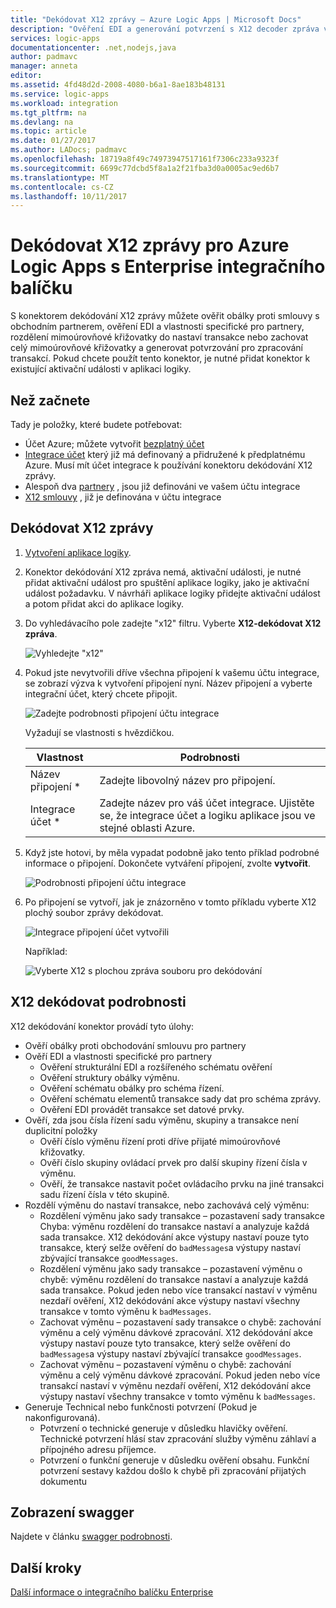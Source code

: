 ```yaml
---
title: "Dekódovat X12 zprávy – Azure Logic Apps | Microsoft Docs"
description: "Ověření EDI a generování potvrzení s X12 decoder zpráva v podniku integrační balíček pro Azure Logic Apps"
services: logic-apps
documentationcenter: .net,nodejs,java
author: padmavc
manager: anneta
editor: 
ms.assetid: 4fd48d2d-2008-4080-b6a1-8ae183b48131
ms.service: logic-apps
ms.workload: integration
ms.tgt_pltfrm: na
ms.devlang: na
ms.topic: article
ms.date: 01/27/2017
ms.author: LADocs; padmavc
ms.openlocfilehash: 18719a8f49c74973947517161f7306c233a9323f
ms.sourcegitcommit: 6699c77dcbd5f8a1a2f21fba3d0a0005ac9ed6b7
ms.translationtype: MT
ms.contentlocale: cs-CZ
ms.lasthandoff: 10/11/2017
---
```

# <a name="decode-x12-messages-for-azure-logic-apps-with-the-enterprise-integration-pack"></a>Dekódovat X12 zprávy pro Azure Logic Apps s Enterprise integračního balíčku

S konektorem dekódování X12 zprávy můžete ověřit obálky proti smlouvy s obchodním partnerem, ověření EDI a vlastnosti specifické pro partnery, rozdělení mimoúrovňové křižovatky do nastaví transakce nebo zachovat celý mimoúrovňové křižovatky a generovat potvrzování pro zpracování transakcí. Pokud chcete použít tento konektor, je nutné přidat konektor k existující aktivační události v aplikaci logiky.

## <a name="before-you-start"></a>Než začnete

Tady je položky, které budete potřebovat:

* Účet Azure; můžete vytvořit [bezplatný účet](https://azure.microsoft.com/free)
* [Integrace účet](logic-apps-enterprise-integration-create-integration-account.md) který již má definovaný a přidružené k předplatnému Azure. Musí mít účet integrace k používání konektoru dekódování X12 zprávy.
* Alespoň dva [partnery](logic-apps-enterprise-integration-partners.md) , jsou již definováni ve vašem účtu integrace
* [X12 smlouvy](logic-apps-enterprise-integration-x12.md) , již je definována v účtu integrace

## <a name="decode-x12-messages"></a>Dekódovat X12 zprávy

1. [Vytvoření aplikace logiky](logic-apps-create-a-logic-app.md).

2. Konektor dekódování X12 zpráva nemá, aktivační události, je nutné přidat aktivační událost pro spuštění aplikace logiky, jako je aktivační událost požadavku. V návrháři aplikace logiky přidejte aktivační událost a potom přidat akci do aplikace logiky.

3.  Do vyhledávacího pole zadejte "x12" filtru. Vyberte **X12-dekódovat X12 zpráva**.
   
    ![Vyhledejte "x12"](media/logic-apps-enterprise-integration-x12-decode/x12decodeimage1.png)  

3. Pokud jste nevytvořili dříve všechna připojení k vašemu účtu integrace, se zobrazí výzva k vytvoření připojení nyní. Název připojení a vyberte integrační účet, který chcete připojit. 

    ![Zadejte podrobnosti připojení účtu integrace](media/logic-apps-enterprise-integration-x12-decode/x12decodeimage4.png)

    Vyžadují se vlastnosti s hvězdičkou.

    | Vlastnost | Podrobnosti |
    | --- | --- |
    | Název připojení * |Zadejte libovolný název pro připojení. |
    | Integrace účet * |Zadejte název pro váš účet integrace. Ujistěte se, že integrace účet a logiku aplikace jsou ve stejné oblasti Azure. |

5.  Když jste hotovi, by měla vypadat podobně jako tento příklad podrobné informace o připojení. Dokončete vytváření připojení, zvolte **vytvořit**.
   
    ![Podrobnosti připojení účtu integrace](media/logic-apps-enterprise-integration-x12-decode/x12decodeimage5.png) 

6. Po připojení se vytvoří, jak je znázorněno v tomto příkladu vyberte X12 plochý soubor zprávy dekódovat.

    ![Integrace připojení účet vytvořili](media/logic-apps-enterprise-integration-x12-decode/x12decodeimage6.png) 

    Například:

    ![Vyberte X12 s plochou zpráva souboru pro dekódování](media/logic-apps-enterprise-integration-x12-decode/x12decodeimage7.png) 

## <a name="x12-decode-details"></a>X12 dekódovat podrobnosti

X12 dekódování konektor provádí tyto úlohy:

* Ověří obálky proti obchodování smlouvu pro partnery
* Ověří EDI a vlastnosti specifické pro partnery
  * Ověření strukturální EDI a rozšířeného schématu ověření
  * Ověření struktury obálky výměnu.
  * Ověření schématu obálky pro schéma řízení.
  * Ověření schématu elementů transakce sady dat pro schéma zprávy.
  * Ověření EDI provádět transakce set datové prvky. 
* Ověří, zda jsou čísla řízení sadu výměnu, skupiny a transakce není duplicitní položky
  * Ověří číslo výměnu řízení proti dříve přijaté mimoúrovňové křižovatky.
  * Ověří číslo skupiny ovládací prvek pro další skupiny řízení čísla v výměnu.
  * Ověří, že transakce nastavit počet ovládacího prvku na jiné transakci sadu řízení čísla v této skupině.
* Rozdělí výměnu do nastaví transakce, nebo zachovává celý výměnu:
  * Rozdělení výměnu jako sady transakce – pozastavení sady transakce Chyba: výměnu rozdělení do transakce nastaví a analyzuje každá sada transakce. 
  X12 dekódování akce výstupy nastaví pouze tyto transakce, který selže ověření do `badMessages`a výstupy nastaví zbývající transakce `goodMessages`.
  * Rozdělení výměnu jako sady transakce – pozastavení výměnu o chybě: výměnu rozdělení do transakce nastaví a analyzuje každá sada transakce. 
  Pokud jeden nebo více transakcí nastaví v výměnu nezdaří ověření, X12 dekódování akce výstupy nastaví všechny transakce v tomto výměnu k `badMessages`.
  * Zachovat výměnu – pozastavení sady transakce o chybě: zachování výměnu a celý výměnu dávkové zpracování. 
  X12 dekódování akce výstupy nastaví pouze tyto transakce, který selže ověření do `badMessages`a výstupy nastaví zbývající transakce `goodMessages`.
  * Zachovat výměnu – pozastavení výměnu o chybě: zachování výměnu a celý výměnu dávkové zpracování. 
  Pokud jeden nebo více transakcí nastaví v výměnu nezdaří ověření, X12 dekódování akce výstupy nastaví všechny transakce v tomto výměnu k `badMessages`. 
* Generuje Technical nebo funkčnosti potvrzení (Pokud je nakonfigurovaná).
  * Potvrzení o technické generuje v důsledku hlavičky ověření. Technické potvrzení hlásí stav zpracování služby výměnu záhlaví a přípojného adresu příjemce.
  * Potvrzení o funkční generuje v důsledku ověření obsahu. Funkční potvrzení sestavy každou došlo k chybě při zpracování přijatých dokumentu

## <a name="view-the-swagger"></a>Zobrazení swagger
Najdete v článku [swagger podrobnosti](/connectors/x12/). 

## <a name="next-steps"></a>Další kroky
[Další informace o integračního balíčku Enterprise](../logic-apps/logic-apps-enterprise-integration-overview.md "Další informace o Enterprise integračního balíčku") 

